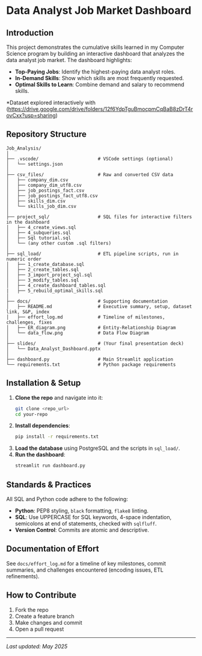 # Data Analyst Job Market Dashboard

## Introduction
This project demonstrates the cumulative skills learned in my Computer Science program by building an interactive dashboard that analyzes the data analyst job market. The dashboard highlights:

- **Top-Paying Jobs**: Identify the highest-paying data analyst roles.
- **In-Demand Skills**: Show which skills are most frequently requested.
- **Optimal Skills to Learn**: Combine demand and salary to recommend skills.

*Dataset explored interactively with (https://drive.google.com/drive/folders/12f6YdpTguBmocpmCqBaB8zDrT4rovCxx?usp=sharing)

## Repository Structure
```
Job_Analysis/
│
├── .vscode/                      # VSCode settings (optional)
│   └── settings.json
│
├── csv_files/                    # Raw and converted CSV data
│   ├── company_dim.csv
│   ├── company_dim_utf8.csv
│   ├── job_postings_fact.csv
│   ├── job_postings_fact_utf8.csv
│   ├── skills_dim.csv
│   └── skills_job_dim.csv
│
├── project_sql/                  # SQL files for interactive filters in the dashboard
│   ├── 4_create_views.sql
│   ├── 4_subqueries.sql
│   ├── Sql tutorial.sql
│   └── (any other custom .sql filters)
│
├── sql_load/                     # ETL pipeline scripts, run in numeric order
│   ├── 1_create_database.sql
│   ├── 2_create_tables.sql
│   ├── 3_import_project_sql.sql
│   ├── 3_modify_tables.sql
│   ├── 4_create_dashboard_tables.sql
|   ├── 5_rebuild_optimal_skills.sql
│
├── docs/                         # Supporting documentation
│   ├── README.md                 # Executive summary, setup, dataset link, S&P, index
│   ├── effort_log.md             # Timeline of milestones, challenges, fixes
│   ├── ER_diagram.png            # Entity-Relationship Diagram
│   └── data_flow.png             # Data Flow Diagram
│
├── slides/                       # (Your final presentation deck)
│   └── Data_Analyst_Dashboard.pptx
│
├── dashboard.py                  # Main Streamlit application
└── requirements.txt              # Python package requirements
```

## Installation & Setup
1. **Clone the repo** and navigate into it:
   ```bash
   git clone <repo_url>
   cd your-repo
   ```
2. **Install dependencies**:
   ```bash
   pip install -r requirements.txt
   ```
3. **Load the database** using PostgreSQL and the scripts in `sql_load/`.
4. **Run the dashboard**:
   ```bash
   streamlit run dashboard.py
   ```

## Standards & Practices
All SQL and Python code adhere to the following:

- **Python**: PEP8 styling, `black` formatting, `flake8` linting.
- **SQL**: Use UPPERCASE for SQL keywords, 4-space indentation, semicolons at end of statements, checked with `sqlfluff`.
- **Version Control**: Commits are atomic and descriptive.

## Documentation of Effort
See `docs/effort_log.md` for a timeline of key milestones, commit summaries, and challenges encountered (encoding issues, ETL refinements).

## How to Contribute
1. Fork the repo
2. Create a feature branch
3. Make changes and commit
4. Open a pull request

---
_Last updated: May 2025_

